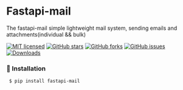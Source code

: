 
# Fastapi-mail

The fastapi-mail simple lightweight mail system, sending emails and attachments(individual && bulk)


[![MIT licensed](https://img.shields.io/github/license/marlin-dev/fastapi-mail)](https://raw.githubusercontent.com/marlin-dev/fastapi-mail/master/LICENSE)
[![GitHub stars](https://img.shields.io/github/stars/marlin-dev/fastapi-mail.svg)](https://github.com/marlin-dev/fastapi-mail/stargazers)
[![GitHub forks](https://img.shields.io/github/forks/marlin-dev/fastapi-mail.svg)](https://github.com/marlin-dev/fastapi-mail/network)
[![GitHub issues](https://img.shields.io/github/issues-raw/marlin-dev/fastapi-mail)](https://github.com/marlin-dev/fastapi-mail/issues)
[![Downloads](https://pepy.tech/badge/fastapi-mail)](https://pepy.tech/project/fastapi-mail)


###  🔨  Installation ###

```sh
 $ pip install fastapi-mail
```


<!-- 
## notes
- [The examples below based on gmail configuration, please read documentation for more information](https://support.google.com/mail/answer/185833?hl=en)
- if you want to use your custom mail server, see the latest example below

### In order to run the application use command below ####

```sh
uvicorn test_examples.main:app --reload  --port 8001

```

### Standart email sending example


```python

from fastapi import FastAPI, BackgroundTasks
from starlette.responses import JSONResponse
from fastapi_mail import FastMail
from fastapi import Header,File, Body,Query, UploadFile
from test_examples.schema import  EmailSchema
from pydantic import BaseModel,EmailStr

app = FastAPI()


html = """
<html> 
<body>
<p>Hi This test mail
<br>Thanks for using Fastapi-mail</p> 
</body> 
</html>
"""

template = """
<html> 
<body>
<p>Hi This test mail using BackgroundTasks
<br>Thanks for using Fastapi-mail</p> 
</body> 
</html>
"""


class EmailSchema(BaseModel):
    email: EmailStr



@app.post("/email")
async def awesome_fastapi_func_1(email: EmailSchema) -> JSONResponse:
    #as gmail requires TLS connection, therefore you require to set tls to True
    mail = FastMail(email="your_account@gmail.com",password="your_pass",tls=True,port="587",service="gmail")

    await  mail.send_message(recipient=email.email,subject="Test email from fastapi-mail", body=html, text_format="html")
    
    return JSONResponse(status_code=200, content={"message": f"email has been sent {email.email} address"})

        

```

### Sending email as background task

```python
   
@app.post("/emailbackground")
async def awesome_fastapi_func_2(background_tasks: BackgroundTasks,email: str = Body(...,embed=True)) -> JSONResponse:

    #this mail sending using fastapi background tasks, faster than the above one
    #Using Postman you can send post request, adding email in the body

    {
        "email": "recipient@gmail.com"
    }

    #for more information about background-tasks see the link below
    #https://fastapi.tiangolo.com/tutorial/background-tasks/

    mail = FastMail(email="your_account@gmail.com",password="your_pass",tls=True,port="587",service="gmail")


    background_tasks.add_task(mail.send_message, recipient=email,subject="testing HTML",body=template,text_format="html")
    

    return JSONResponse(status_code=200, 
                        content={"message": f"email has been sent {email} address"})

```


### Sending bulk mail 

```python


@app.post("/bulkemail")
async def awesome_fastapi_func_3(background_tasks: BackgroundTasks,emails: str=Body(...,embed=True)) -> JSONResponse:
    
   #this an example of sending bulk emails 
   ##Using Postman you can send post request, adding email in the body #example below
    {
        "emails": ["recipient1@gmail.com","recipient2@gmail.com"]
    }
    mail = FastMail(email="your_account@gmail.com",password="your_pass",tls=True,port="587",service="gmail")

    background_tasks.add_task(mail.send_message,recipient=[email1,email2],subject="Bulk mail from fastapi-mail with background task",body="Bulk mail Test",text_format="plain",bulk=True)


    return JSONResponse(status_code=200, content={"message": f"email has been sent to these {email1,email2} addresses"})


```

### Sending bulk mails && files


```python

@app.post("/bulkfile")
async def awesome_fastapi_func_4(background_tasks: BackgroundTasks,request: Request) -> JSONResponse:
    
    #this example of sending bulk email and sending multiple files
    mail = FastMail(email="your_account@gmail.com",password="your_pass",tls=True,port="587",service="gmail")

    temp = await  request.form()
    files= []

    for  value in temp.values():
        files.append(value)
 

    email = ["account_1@gmail.com","account_2@gmail.com"]
    mail = FastMail("******@gmail.com","******",tls=True)
    
    background_tasks.add_task(mail.send_message, recipient=email,subject="Bulk mail from fastapi-mail with background task",body="Bulk mail Test",text_format="plain",bulk=True,file=files)


    return JSONResponse(status_code=200, content={"message": f"email has been sent to these {email} addresses"})


```


### Custom  Mail server example ###

```python


@app.post("/custom")
async def awesome_fastapi_func_5(email: EmailSchema) -> JSONResponse:
    #In order to use custom mail service, you require to send services as keyword, and argument your mail server name. You must provide other information according to your mail server
    mail = FastMail(email="your_account@gmail.com",password="your_pass",tls=True,ssl=True,port="465",custom=True,services="info.v1.example.com")

    await  mail.send_message(recipient=email.email,subject="Test email from fastapi-mail", body=html, text_format="html")
    
    return JSONResponse(status_code=200, content={"message": f"email has been sent {email.email} address"})

```

# Contributing
Fell free to open issue and send pull request. -->
